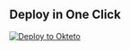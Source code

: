 
## Deploy in One Click

[![Deploy to Okteto](https://okteto.com/develop-okteto.svg)](https://cloud.okteto.com/deploy?repository=https://github.com/Abolanosglez/okteto715)
